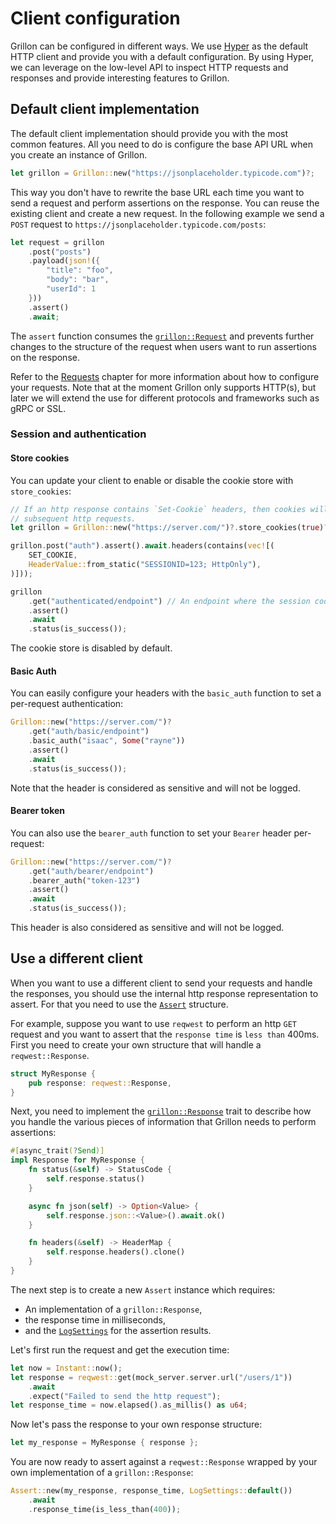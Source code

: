 # Client configuration

Grillon can be configured in different ways. We use [Hyper](https://github.com/hyperium/hyper) as
the default HTTP client and provide you with a default configuration. By using Hyper, we can
leverage on the low-level API to inspect HTTP requests and responses and provide interesting
features to Grillon.

## Default client implementation

The default client implementation should provide you with the most common features. All you need to
do is configure the base API URL when you create an instance of Grillon.

```rust
let grillon = Grillon::new("https://jsonplaceholder.typicode.com")?;
```

This way you don't have to rewrite the base URL each time you want to send a request and perform
assertions on the response. You can reuse the existing client and create a new request. In the
following example we send a `POST` request to `https://jsonplaceholder.typicode.com/posts`:

```rust
let request = grillon
    .post("posts")
    .payload(json!({
        "title": "foo",
        "body": "bar",
        "userId": 1
    }))
    .assert()
    .await;
```

The `assert` function consumes the
[`grillon::Request`](https://docs.rs/grillon/latest/grillon/struct.Request.html) and prevents
further changes to the structure of the request when users want to run assertions on the response.

Refer to the [Requests](./requests.md) chapter for more information about how to configure your
requests. Note that at the moment Grillon only supports HTTP(s), but later we will extend the use
for different protocols and frameworks such as gRPC or SSL.

### Session and authentication

#### Store cookies

You can update your client to enable or disable the cookie store with `store_cookies`:

```rust
// If an http response contains `Set-Cookie` headers, then cookies will be saved for
// subsequent http requests.
let grillon = Grillon::new("https://server.com/")?.store_cookies(true)?;

grillon.post("auth").assert().await.headers(contains(vec![(
    SET_COOKIE,
    HeaderValue::from_static("SESSIONID=123; HttpOnly"),
)]));

grillon
    .get("authenticated/endpoint") // An endpoint where the session cookie `SESSIONID=123` is required.
    .assert()
    .await
    .status(is_success());
```

The cookie store is disabled by default.

#### Basic Auth

You can easily configure your headers with the `basic_auth` function to set a per-request authentication:

```rust
Grillon::new("https://server.com/")?
    .get("auth/basic/endpoint")
    .basic_auth("isaac", Some("rayne"))
    .assert()
    .await
    .status(is_success());
```

Note that the header is considered as sensitive and will not be logged.

#### Bearer token

You can also use the `bearer_auth` function to set your `Bearer` header per-request:

```rust
Grillon::new("https://server.com/")?
    .get("auth/bearer/endpoint")
    .bearer_auth("token-123")
    .assert()
    .await
    .status(is_success());
```

This header is also considered as sensitive and will not be logged.

## Use a different client

When you want to use a different client to send your requests and handle the responses, you should
use the internal http response representation to assert. For that you need to use the
[`Assert`](https://docs.rs/grillon/latest/grillon/struct.Assert.html) structure.

For example, suppose you want to use `reqwest` to perform an http `GET` request and you want to
assert that the `response time` is `less than` 400ms. First you need to create your own structure
that will handle a `reqwest::Response`.

```rust
struct MyResponse {
    pub response: reqwest::Response,
}
```

Next, you need to implement the
[`grillon::Response`](https://docs.rs/grillon/latest/grillon/trait.Response.html) trait to describe
how you handle the various pieces of information that Grillon needs to perform assertions:

```rust
#[async_trait(?Send)]
impl Response for MyResponse {
    fn status(&self) -> StatusCode {
        self.response.status()
    }

    async fn json(self) -> Option<Value> {
        self.response.json::<Value>().await.ok()
    }

    fn headers(&self) -> HeaderMap {
        self.response.headers().clone()
    }
}
```

The next step is to create a new `Assert` instance which requires:

- An implementation of a `grillon::Response`,
- the response time in milliseconds,
- and the [`LogSettings`](https://docs.rs/grillon/latest/grillon/enum.LogSettings.html) for the
assertion results.

Let's first run the request and get the execution time:

```rust
let now = Instant::now();
let response = reqwest::get(mock_server.server.url("/users/1"))
    .await
    .expect("Failed to send the http request");
let response_time = now.elapsed().as_millis() as u64;
```

Now let's pass the response to your own response structure:

```rust
let my_response = MyResponse { response };
```

You are now ready to assert against a `reqwest::Response` wrapped by your own implementation of a
`grillon::Response`:

```rust
Assert::new(my_response, response_time, LogSettings::default())
    .await
    .response_time(is_less_than(400));
```
